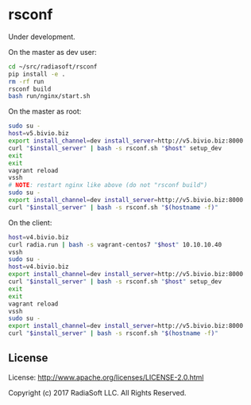 # rsconf

Under development.

On the master as dev user:

```bash
cd ~/src/radiasoft/rsconf
pip install -e .
rm -rf run
rsconf build
bash run/nginx/start.sh
```

On the master as root:

```bash
sudo su -
host=v5.bivio.biz
export install_channel=dev install_server=http://v5.bivio.biz:8000
curl "$install_server" | bash -s rsconf.sh "$host" setup_dev
exit
exit
vagrant reload
vssh
# NOTE: restart nginx like above (do not "rsconf build")
sudo su -
export install_channel=dev install_server=http://v5.bivio.biz:8000
curl "$install_server" | bash -s rsconf.sh "$(hostname -f)"
```

On the client:

```bash
host=v4.bivio.biz
curl radia.run | bash -s vagrant-centos7 "$host" 10.10.10.40
vssh
sudo su -
host=v4.bivio.biz
export install_channel=dev install_server=http://v5.bivio.biz:8000
curl "$install_server" | bash -s rsconf.sh "$host" setup_dev
exit
exit
vagrant reload
vssh
sudo su -
export install_channel=dev install_server=http://v5.bivio.biz:8000
curl "$install_server" | bash -s rsconf.sh "$(hostname -f)"
```

## License

License: http://www.apache.org/licenses/LICENSE-2.0.html

Copyright (c) 2017 RadiaSoft LLC.  All Rights Reserved.
